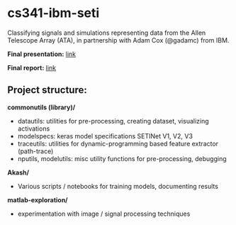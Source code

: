 # cs341-ibm-seti

Classifying signals and simulations representing data from the Allen Telescope Array (ATA), in partnership with Adam Cox (@gadamc) from IBM. 

**Final presentation:** [link](https://docs.google.com/presentation/d/e/2PACX-1vSCqoerGFaEWE1RixF4JAQpdREUC-H57kOQU--OU4yEQY08ZLUpwF4J1ghw0Py-hix5G822xES_h_YX/pub?start=false&loop=false&delayms=3000)

**Final report:** [link](https://github.com/akashmjn/cs341-ibm-seti/blob/master/report/cs341-seti-final-report.pdf)

## Project structure: 

**commonutils (library)/**
  - datautils: utilities for pre-processing, creating dataset, visualizing activations
  - modelspecs: keras model specifications SETINet V1, V2, V3
  - traceutils: utilities for dynamic-programming based feature extractor (path-trace)
  - nputils, modelutils: misc utility functions for pre-processing, debugging
  
**Akash/**
  - Various scripts / notebooks for training models, documenting results
  
**matlab-exploration/**
  - experimentation with image / signal processing techniques 
